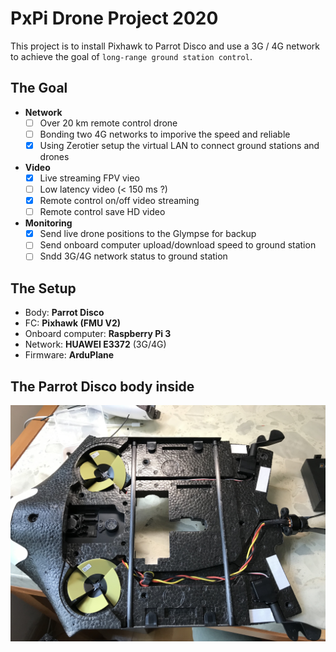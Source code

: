 # PxPi Drone Project 2020

This project is to install Pixhawk to Parrot Disco and use a 3G / 4G network to achieve the goal of `long-range ground station control`.

## The Goal
- **Network**
  - [ ] Over 20 km remote control drone
  - [ ] Bonding two 4G networks to imporive the speed and reliable
  - [x] Using Zerotier setup the virtual LAN to connect ground stations and drones
- **Video**
  - [x] Live streaming FPV vieo
  - [ ] Low latency video (< 150 ms ?)
  - [x] Remote control on/off video streaming
  - [ ] Remote control save HD video
- **Monitoring**
  - [x] Send live drone positions to the Glympse for backup
  - [ ] Send onboard computer upload/download speed to ground station
  - [ ] Sndd 3G/4G network status to ground station

## The Setup
- Body: **Parrot Disco**
- FC: **Pixhawk (FMU V2)**
- Onboard computer: **Raspberry Pi 3**
- Network: **HUAWEI E3372** (3G/4G)
- Firmware: **ArduPlane**

## The Parrot Disco body inside
![Inside the Parrot Disco](images/IMG_4899.jpg)